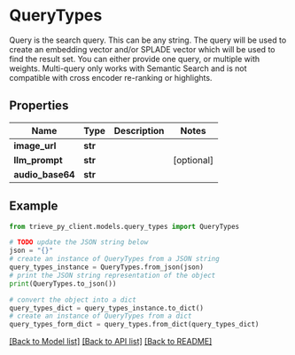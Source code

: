 # QueryTypes

Query is the search query. This can be any string. The query will be used to create an embedding vector and/or SPLADE vector which will be used to find the result set.  You can either provide one query, or multiple with weights. Multi-query only works with Semantic Search and is not compatible with cross encoder re-ranking or highlights.

## Properties

Name | Type | Description | Notes
------------ | ------------- | ------------- | -------------
**image_url** | **str** |  | 
**llm_prompt** | **str** |  | [optional] 
**audio_base64** | **str** |  | 

## Example

```python
from trieve_py_client.models.query_types import QueryTypes

# TODO update the JSON string below
json = "{}"
# create an instance of QueryTypes from a JSON string
query_types_instance = QueryTypes.from_json(json)
# print the JSON string representation of the object
print(QueryTypes.to_json())

# convert the object into a dict
query_types_dict = query_types_instance.to_dict()
# create an instance of QueryTypes from a dict
query_types_form_dict = query_types.from_dict(query_types_dict)
```
[[Back to Model list]](../README.md#documentation-for-models) [[Back to API list]](../README.md#documentation-for-api-endpoints) [[Back to README]](../README.md)


